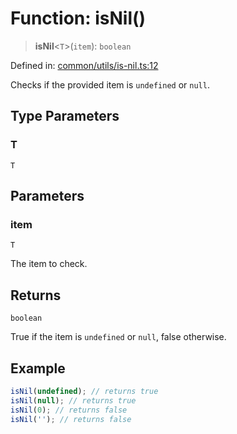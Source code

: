 # Function: isNil()

> **isNil**\<`T`\>(`item`): `boolean`

Defined in: [common/utils/is-nil.ts:12](https://github.com/Forge-Game-Engine/Forge/blob/6eae4e51dbdc502818b1c2f3a3ffce9e4a1fd125/src/common/utils/is-nil.ts#L12)

Checks if the provided item is `undefined` or `null`.

## Type Parameters

### T

`T`

## Parameters

### item

`T`

The item to check.

## Returns

`boolean`

True if the item is `undefined` or `null`, false otherwise.

## Example

```ts
isNil(undefined); // returns true
isNil(null); // returns true
isNil(0); // returns false
isNil(''); // returns false
```
